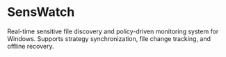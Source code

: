 # SensWatch
Real-time sensitive file discovery and policy-driven monitoring system for Windows. Supports strategy synchronization, file change tracking, and offline recovery.
